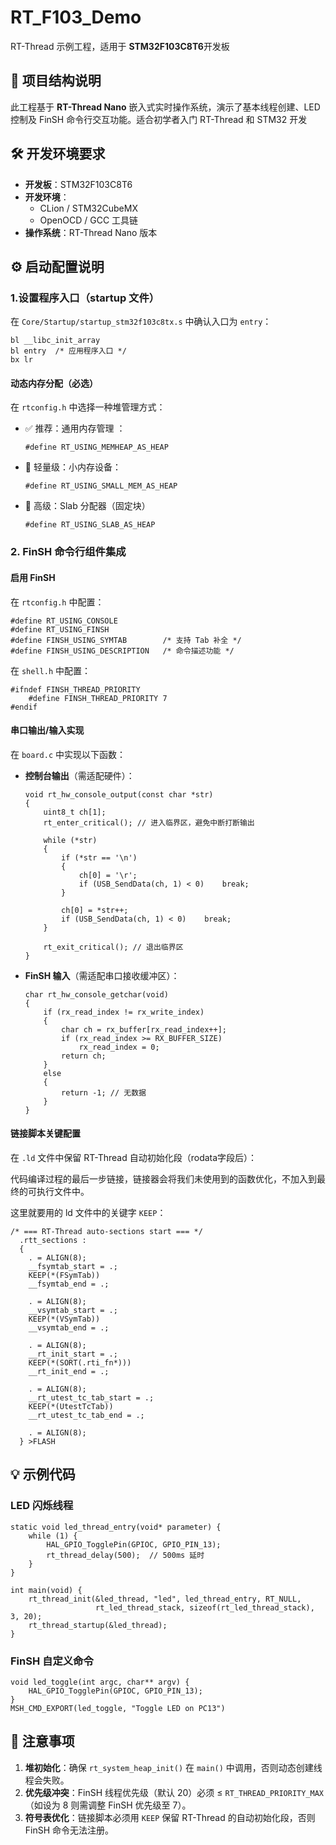 # RT_F103_Demo
RT-Thread 示例工程，适用于 **STM32F103C8T6**开发板

## 📁 项目结构说明

此工程基于 **RT-Thread Nano** 嵌入式实时操作系统，演示了基本线程创建、LED 控制及 FinSH 命令行交互功能。适合初学者入门 RT-Thread 和 STM32 开发



## 🛠️ 开发环境要求

- **开发板**：STM32F103C8T6
- **开发环境**：
  - CLion / STM32CubeMX
  - OpenOCD / GCC 工具链
- **操作系统**：RT-Thread Nano 版本



## ⚙️ 启动配置说明

### 1.设置程序入口（startup 文件）

在 `Core/Startup/startup_stm32f103c8tx.s` 中确认入口为 `entry`：

```
bl __libc_init_array  
bl entry  /* 应用程序入口 */  
bx lr  
```

#### **动态内存分配（必选）**

在 `rtconfig.h` 中选择一种堆管理方式：

- ✅ 推荐：通用内存管理  ：

  ```
  #define RT_USING_MEMHEAP_AS_HEAP  
  ```

- 🧩 轻量级：小内存设备：

  ```
  #define RT_USING_SMALL_MEM_AS_HEAP  
  ```

- 🧱 高级：Slab 分配器（固定块） 

  ```
  #define RT_USING_SLAB_AS_HEAP  
  ```

### 2. FinSH 命令行组件集成

#### **启用 FinSH**

在 `rtconfig.h` 中配置：

```
#define RT_USING_CONSOLE  
#define RT_USING_FINSH  
#define FINSH_USING_SYMTAB        /* 支持 Tab 补全 */  
#define FINSH_USING_DESCRIPTION   /* 命令描述功能 */  
```

在 `shell.h` 中配置：

```
#ifndef FINSH_THREAD_PRIORITY
    #define FINSH_THREAD_PRIORITY 7
#endif
```

#### **串口输出/输入实现**

在 `board.c` 中实现以下函数：

- **控制台输出**（需适配硬件）：

  ```
  void rt_hw_console_output(const char *str)
  {
      uint8_t ch[1];
      rt_enter_critical(); // 进入临界区，避免中断打断输出
  
      while (*str)
      {
          if (*str == '\n')
          {
              ch[0] = '\r';
              if (USB_SendData(ch, 1) < 0)    break;
          }
  
          ch[0] = *str++;
          if (USB_SendData(ch, 1) < 0)    break;
      }
  
      rt_exit_critical(); // 退出临界区
  }
  ```

- **FinSH 输入**（需适配串口接收缓冲区）：

  ```
  char rt_hw_console_getchar(void)
  {
      if (rx_read_index != rx_write_index)
      {
          char ch = rx_buffer[rx_read_index++];
          if (rx_read_index >= RX_BUFFER_SIZE)
              rx_read_index = 0;
          return ch;
      }
      else
      {
          return -1; // 无数据
      }
  }
  ```

#### 链接脚本关键配置

在 `.ld` 文件中保留 RT-Thread 自动初始化段（rodata字段后）：

代码编译过程的最后一步链接，链接器会将我们未使用到的函数优化，不加入到最终的可执行文件中。

这里就要用的 ld 文件中的关键字 `KEEP`：

```
/* === RT-Thread auto-sections start === */
  .rtt_sections :
  {
    . = ALIGN(8);
    __fsymtab_start = .;
    KEEP(*(FSymTab))
    __fsymtab_end = .;

    . = ALIGN(8);
    __vsymtab_start = .;
    KEEP(*(VSymTab))
    __vsymtab_end = .;

    . = ALIGN(8);
    __rt_init_start = .;
    KEEP(*(SORT(.rti_fn*)))
    __rt_init_end = .;

    . = ALIGN(8);
    __rt_utest_tc_tab_start = .;
    KEEP(*(UtestTcTab))
    __rt_utest_tc_tab_end = .;

    . = ALIGN(8);
  } >FLASH
```



## 💡 示例代码

### LED 闪烁线程

```
static void led_thread_entry(void* parameter) {  
    while (1) {  
        HAL_GPIO_TogglePin(GPIOC, GPIO_PIN_13);  
        rt_thread_delay(500);  // 500ms 延时  
    }  
}  

int main(void) {  
    rt_thread_init(&led_thread, "led", led_thread_entry, RT_NULL,  
                   rt_led_thread_stack, sizeof(rt_led_thread_stack), 3, 20);  
    rt_thread_startup(&led_thread);  
}  
```

### FinSH 自定义命令

```
void led_toggle(int argc, char** argv) {  
    HAL_GPIO_TogglePin(GPIOC, GPIO_PIN_13);  
}  
MSH_CMD_EXPORT(led_toggle, "Toggle LED on PC13")
```



## 🧪 注意事项

1. **堆初始化**：确保 `rt_system_heap_init()` 在 `main()` 中调用，否则动态创建线程会失败。
2. **优先级冲突**：FinSH 线程优先级（默认 20）必须 ≤ `RT_THREAD_PRIORITY_MAX`（如设为 8 则需调整 FinSH 优先级至 7）。
3. **符号表优化**：链接脚本必须用 `KEEP` 保留 RT-Thread 的自动初始化段，否则 FinSH 命令无法注册。
